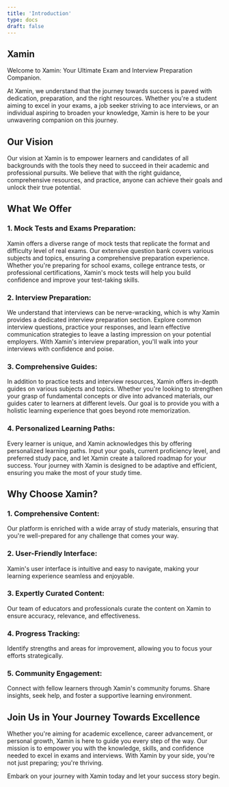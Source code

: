 ```yaml
---
title: 'Introduction'
type: docs
draft: false
---
```


## Xamin

Welcome to Xamin: Your Ultimate Exam and Interview Preparation Companion.

At Xamin, we understand that the journey towards success is paved with dedication, preparation, and the right resources. Whether you're a student aiming to excel in your exams, a job seeker striving to ace interviews, or an individual aspiring to broaden your knowledge, Xamin is here to be your unwavering companion on this journey.

## Our Vision
Our vision at Xamin is to empower learners and candidates of all backgrounds with the tools they need to succeed in their academic and professional pursuits. We believe that with the right guidance, comprehensive resources, and practice, anyone can achieve their goals and unlock their true potential.

## What We Offer

### 1. Mock Tests and Exams Preparation:
Xamin offers a diverse range of mock tests that replicate the format and difficulty level of real exams. Our extensive question bank covers various subjects and topics, ensuring a comprehensive preparation experience. Whether you're preparing for school exams, college entrance tests, or professional certifications, Xamin's mock tests will help you build confidence and improve your test-taking skills.

### 2. Interview Preparation:
We understand that interviews can be nerve-wracking, which is why Xamin provides a dedicated interview preparation section. Explore common interview questions, practice your responses, and learn effective communication strategies to leave a lasting impression on your potential employers. With Xamin's interview preparation, you'll walk into your interviews with confidence and poise.

### 3. Comprehensive Guides:
In addition to practice tests and interview resources, Xamin offers in-depth guides on various subjects and topics. Whether you're looking to strengthen your grasp of fundamental concepts or dive into advanced materials, our guides cater to learners at different levels. Our goal is to provide you with a holistic learning experience that goes beyond rote memorization.

### 4. Personalized Learning Paths:
Every learner is unique, and Xamin acknowledges this by offering personalized learning paths. Input your goals, current proficiency level, and preferred study pace, and let Xamin create a tailored roadmap for your success. Your journey with Xamin is designed to be adaptive and efficient, ensuring you make the most of your study time.

## Why Choose Xamin?

### 1. Comprehensive Content: 
Our platform is enriched with a wide array of study materials, ensuring that you're well-prepared for any challenge that comes your way.


### 2. User-Friendly Interface:
Xamin's user interface is intuitive and easy to navigate, making your learning experience seamless and enjoyable.

### 3. Expertly Curated Content:
Our team of educators and professionals curate the content on Xamin to ensure accuracy, relevance, and effectiveness.

### 4. Progress Tracking: 
Identify strengths and areas for improvement, allowing you to focus your efforts strategically.

### 5. Community Engagement:
Connect with fellow learners through Xamin's community forums. Share insights, seek help, and foster a supportive learning environment.

## Join Us in Your Journey Towards Excellence

Whether you're aiming for academic excellence, career advancement, or personal growth, Xamin is here to guide you every step of the way. Our mission is to empower you with the knowledge, skills, and confidence needed to excel in exams and interviews. With Xamin by your side, you're not just preparing; you're thriving.

Embark on your journey with Xamin today and let your success story begin.
